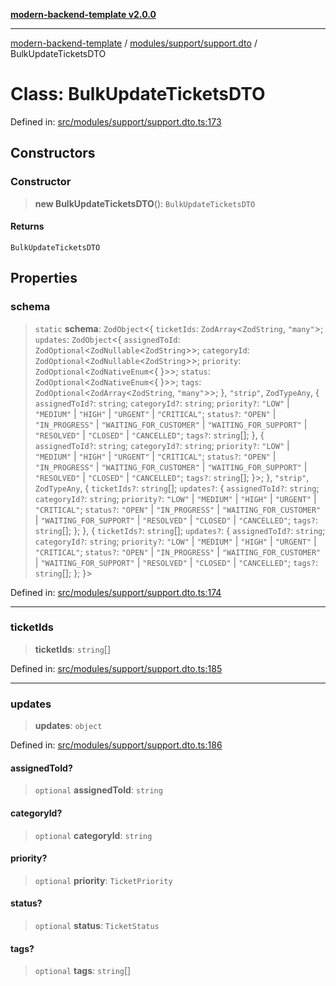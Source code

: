 [**modern-backend-template v2.0.0**](../../../../README.md)

***

[modern-backend-template](../../../../modules.md) / [modules/support/support.dto](../README.md) / BulkUpdateTicketsDTO

# Class: BulkUpdateTicketsDTO

Defined in: [src/modules/support/support.dto.ts:173](https://github.com/maemreyo/saas-4cus-nodejs/blob/2a5b3f3aa11335dfa561e80e1feabb8e6084261e/src/modules/support/support.dto.ts#L173)

## Constructors

### Constructor

> **new BulkUpdateTicketsDTO**(): `BulkUpdateTicketsDTO`

#### Returns

`BulkUpdateTicketsDTO`

## Properties

### schema

> `static` **schema**: `ZodObject`\<\{ `ticketIds`: `ZodArray`\<`ZodString`, `"many"`\>; `updates`: `ZodObject`\<\{ `assignedToId`: `ZodOptional`\<`ZodNullable`\<`ZodString`\>\>; `categoryId`: `ZodOptional`\<`ZodNullable`\<`ZodString`\>\>; `priority`: `ZodOptional`\<`ZodNativeEnum`\<\{ \}\>\>; `status`: `ZodOptional`\<`ZodNativeEnum`\<\{ \}\>\>; `tags`: `ZodOptional`\<`ZodArray`\<`ZodString`, `"many"`\>\>; \}, `"strip"`, `ZodTypeAny`, \{ `assignedToId?`: `string`; `categoryId?`: `string`; `priority?`: `"LOW"` \| `"MEDIUM"` \| `"HIGH"` \| `"URGENT"` \| `"CRITICAL"`; `status?`: `"OPEN"` \| `"IN_PROGRESS"` \| `"WAITING_FOR_CUSTOMER"` \| `"WAITING_FOR_SUPPORT"` \| `"RESOLVED"` \| `"CLOSED"` \| `"CANCELLED"`; `tags?`: `string`[]; \}, \{ `assignedToId?`: `string`; `categoryId?`: `string`; `priority?`: `"LOW"` \| `"MEDIUM"` \| `"HIGH"` \| `"URGENT"` \| `"CRITICAL"`; `status?`: `"OPEN"` \| `"IN_PROGRESS"` \| `"WAITING_FOR_CUSTOMER"` \| `"WAITING_FOR_SUPPORT"` \| `"RESOLVED"` \| `"CLOSED"` \| `"CANCELLED"`; `tags?`: `string`[]; \}\>; \}, `"strip"`, `ZodTypeAny`, \{ `ticketIds?`: `string`[]; `updates?`: \{ `assignedToId?`: `string`; `categoryId?`: `string`; `priority?`: `"LOW"` \| `"MEDIUM"` \| `"HIGH"` \| `"URGENT"` \| `"CRITICAL"`; `status?`: `"OPEN"` \| `"IN_PROGRESS"` \| `"WAITING_FOR_CUSTOMER"` \| `"WAITING_FOR_SUPPORT"` \| `"RESOLVED"` \| `"CLOSED"` \| `"CANCELLED"`; `tags?`: `string`[]; \}; \}, \{ `ticketIds?`: `string`[]; `updates?`: \{ `assignedToId?`: `string`; `categoryId?`: `string`; `priority?`: `"LOW"` \| `"MEDIUM"` \| `"HIGH"` \| `"URGENT"` \| `"CRITICAL"`; `status?`: `"OPEN"` \| `"IN_PROGRESS"` \| `"WAITING_FOR_CUSTOMER"` \| `"WAITING_FOR_SUPPORT"` \| `"RESOLVED"` \| `"CLOSED"` \| `"CANCELLED"`; `tags?`: `string`[]; \}; \}\>

Defined in: [src/modules/support/support.dto.ts:174](https://github.com/maemreyo/saas-4cus-nodejs/blob/2a5b3f3aa11335dfa561e80e1feabb8e6084261e/src/modules/support/support.dto.ts#L174)

***

### ticketIds

> **ticketIds**: `string`[]

Defined in: [src/modules/support/support.dto.ts:185](https://github.com/maemreyo/saas-4cus-nodejs/blob/2a5b3f3aa11335dfa561e80e1feabb8e6084261e/src/modules/support/support.dto.ts#L185)

***

### updates

> **updates**: `object`

Defined in: [src/modules/support/support.dto.ts:186](https://github.com/maemreyo/saas-4cus-nodejs/blob/2a5b3f3aa11335dfa561e80e1feabb8e6084261e/src/modules/support/support.dto.ts#L186)

#### assignedToId?

> `optional` **assignedToId**: `string`

#### categoryId?

> `optional` **categoryId**: `string`

#### priority?

> `optional` **priority**: `TicketPriority`

#### status?

> `optional` **status**: `TicketStatus`

#### tags?

> `optional` **tags**: `string`[]
